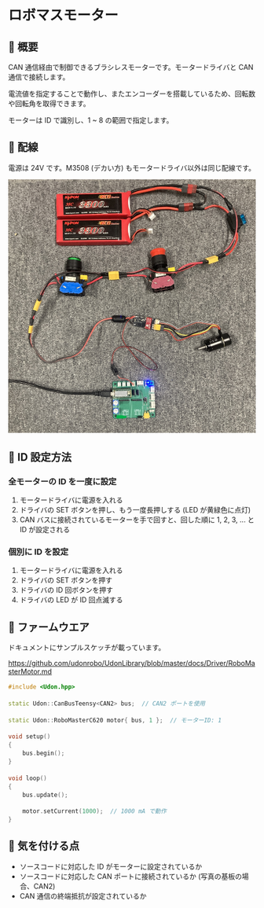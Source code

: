 # ロボマスモーター

## 🌟 概要

CAN 通信経由で制御できるブラシレスモーターです。モータードライバと CAN 通信で接続します。

電流値を指定することで動作し、またエンコーダーを搭載しているため、回転数や回転角を取得できます。

モーターは ID で識別し、1 ~ 8 の範囲で指定します。

## 🌟 配線

電源は 24V です。M3508 (デカい方) もモータードライバ以外は同じ配線です。

![alt text](wire.jpg)

## 🌟 ID 設定方法

### 全モーターの ID を一度に設定

1. モータードライバに電源を入れる
2. ドライバの SET ボタンを押し、もう一度長押しする (LED が黄緑色に点灯)
3. CAN バスに接続されているモーターを手で回すと、回した順に 1, 2, 3, ... と ID が設定される

### 個別に ID を設定

1. モータードライバに電源を入れる
2. ドライバの SET ボタンを押す
3. ドライバの ID 回ボタンを押す
4. ドライバの LED が ID 回点滅する

## 🌟 ファームウエア

ドキュメントにサンプルスケッチが載っています。

<https://github.com/udonrobo/UdonLibrary/blob/master/docs/Driver/RoboMasterMotor.md>

```cpp title="C620 ドライバ & Teensy4.0 で電流制御する例"
#include <Udon.hpp>

static Udon::CanBusTeensy<CAN2> bus;  // CAN2 ポートを使用

static Udon::RoboMasterC620 motor{ bus, 1 };  // モーターID: 1

void setup()
{
    bus.begin();
}

void loop()
{
    bus.update();

    motor.setCurrent(1000);  // 1000 mA で動作
}
```

## 🌟 気を付ける点

- ソースコードに対応した ID がモーターに設定されているか
- ソースコードに対応した CAN ポートに接続されているか (写真の基板の場合、CAN2)
- CAN 通信の終端抵抗が設定されているか

